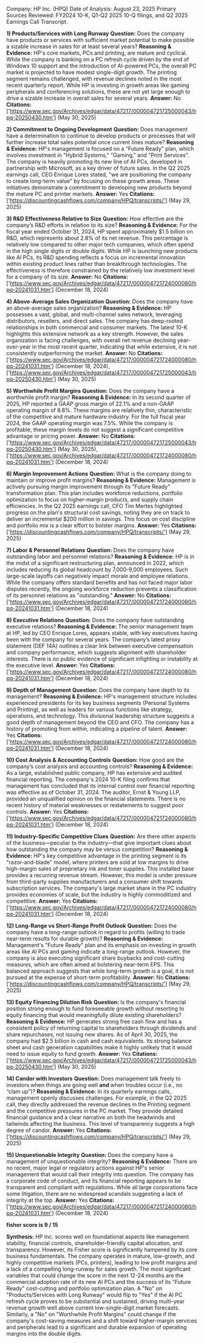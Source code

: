 Company: HP Inc. (HPQ)
Date of Analysis: August 23, 2025
Primary Sources Reviewed: FY2024 10-K, Q1-Q2 2025 10-Q filings, and Q2 2025 Earnings Call Transcript.

**1) Products/Services with Long Runway**
**Question:** Does the company have products or services with sufficient market potential to make possible a sizable increase in sales for at least several years?
**Reasoning & Evidence:** HP's core markets, PCs and printing, are mature and cyclical. While the company is banking on a PC refresh cycle driven by the end of Windows 10 support and the introduction of AI-powered PCs, the overall PC market is projected to have modest single-digit growth. The printing segment remains challenged, with revenue declines noted in the most recent quarterly report. While HP is investing in growth areas like gaming peripherals and conferencing solutions, these are not yet large enough to drive a sizable increase in overall sales for several years.
**Answer:** No
**Citations:** ['https://www.sec.gov/Archives/edgar/data/47217/000004721725000043/hpq-20250430.htm'] (May 30, 2025)

**2) Commitment to Ongoing Development**
**Question:** Does management have a determination to continue to develop products or processes that will further increase total sales potential once current lines mature?
**Reasoning & Evidence:** HP's management is focused on a "Future Ready" plan, which involves investment in "Hybrid Systems," "Gaming," and "Print Services". The company is heavily promoting its new line of AI PCs, developed in partnership with Microsoft, as a key driver of future sales. In the Q2 2025 earnings call, CEO Enrique Lores stated, "we are positioning the company to create long-term value" by focusing on these growth areas. These initiatives demonstrate a commitment to developing new products beyond the mature PC and printer markets.
**Answer:** Yes
**Citations:** ['https://discountingcashflows.com/company/HPQ/transcripts/'] (May 29, 2025)

**3) R&D Effectiveness Relative to Size**
**Question:** How effective are the company’s R&D efforts in relation to its size?
**Reasoning & Evidence:** For the fiscal year ended October 31, 2024, HP spent approximately $1.5 billion on R&D, which represents about 2.8% of its net revenue. This percentage is relatively low compared to other major tech companies, which often spend in the high single digits or double digits. While HP is launching new products like AI PCs, its R&D spending reflects a focus on incremental innovation within existing product lines rather than breakthrough technologies. The effectiveness is therefore constrained by the relatively low investment level for a company of its size.
**Answer:** No
**Citations:** ['https://www.sec.gov/Archives/edgar/data/47217/000004721724000080/hpq-20241031.htm'] (December 18, 2024)

**4) Above-Average Sales Organization**
**Question:** Does the company have an above-average sales organization?
**Reasoning & Evidence:** HP possesses a vast, global, and multi-channel sales network, leveraging distributors, resellers, and direct sales. The company has deep-rooted relationships in both commercial and consumer markets. The latest 10-K highlights this extensive network as a key strength. However, the sales organization is facing challenges, with overall net revenue declining year-over-year in the most recent quarter, indicating that while extensive, it is not consistently outperforming the market.
**Answer:** No
**Citations:** ['https://www.sec.gov/Archives/edgar/data/47217/000004721724000080/hpq-20241031.htm'] (December 18, 2024), ['https://www.sec.gov/Archives/edgar/data/47217/000004721725000043/hpq-20250430.htm'] (May 30, 2025)

**5) Worthwhile Profit Margins**
**Question:** Does the company have a worthwhile profit margin?
**Reasoning & Evidence:** In its second quarter of 2025, HP reported a GAAP gross margin of 22.1% and a non-GAAP operating margin of 8.8%. These margins are relatively thin, characteristic of the competitive and mature hardware industry. For the full fiscal year 2024, the GAAP operating margin was 7.5%. While the company is profitable, these margin levels do not suggest a significant competitive advantage or pricing power.
**Answer:** No
**Citations:** ['https://www.sec.gov/Archives/edgar/data/47217/000004721725000043/hpq-20250430.htm'] (May 30, 2025), ['https://www.sec.gov/Archives/edgar/data/47217/000004721724000080/hpq-20241031.htm'] (December 18, 2024)

**6) Margin Improvement Actions**
**Question:** What is the company doing to maintain or improve profit margins?
**Reasoning & Evidence:** Management is actively pursuing margin improvement through its "Future Ready" transformation plan. This plan includes workforce reductions, portfolio optimization to focus on higher-margin products, and supply chain efficiencies. In the Q2 2025 earnings call, CFO Tim Mertes highlighted progress on the plan's structural cost savings, noting they are on track to deliver an incremental $200 million in savings. This focus on cost discipline and portfolio mix is a clear effort to bolster margins.
**Answer:** Yes
**Citations:** ['https://discountingcashflows.com/company/HPQ/transcripts/'] (May 29, 2025)

**7) Labor & Personnel Relations**
**Question:** Does the company have outstanding labor and personnel relations?
**Reasoning & Evidence:** HP is in the midst of a significant restructuring plan, announced in 2022, which includes reducing its global headcount by 7,000-9,000 employees. Such large-scale layoffs can negatively impact morale and employee relations. While the company offers standard benefits and has not faced major labor disputes recently, the ongoing workforce reduction prevents a classification of its personnel relations as "outstanding."
**Answer:** No
**Citations:** ['https://www.sec.gov/Archives/edgar/data/47217/000004721724000080/hpq-20241031.htm'] (December 18, 2024)

**8) Executive Relations**
**Question:** Does the company have outstanding executive relations?
**Reasoning & Evidence:** The senior management team at HP, led by CEO Enrique Lores, appears stable, with key executives having been with the company for several years. The company’s latest proxy statement (DEF 14A) outlines a clear link between executive compensation and company performance, which suggests alignment with shareholder interests. There is no public evidence of significant infighting or instability at the executive level.
**Answer:** Yes
**Citations:** ['https://www.sec.gov/Archives/edgar/data/47217/000004721724000080/hpq-20241031.htm'] (December 18, 2024)

**9) Depth of Management**
**Question:** Does the company have depth to its management?
**Reasoning & Evidence:** HP's management structure includes experienced presidents for its key business segments (Personal Systems and Printing), as well as leaders for various functions like strategy, operations, and technology. This divisional leadership structure suggests a good depth of management beyond the CEO and CFO. The company has a history of promoting from within, indicating a pipeline of talent.
**Answer:** Yes
**Citations:** ['https://www.sec.gov/Archives/edgar/data/47217/000004721724000080/hpq-20241031.htm'] (December 18, 2024)

**10) Cost Analysis & Accounting Controls**
**Question:** How good are the company’s cost analysis and accounting controls?
**Reasoning & Evidence:** As a large, established public company, HP has extensive and audited financial reporting. The company's 2024 10-K filing confirms that management has concluded that its internal control over financial reporting was effective as of October 31, 2024. The auditor, Ernst & Young LLP, provided an unqualified opinion on the financial statements. There is no recent history of material weaknesses or restatements to suggest poor controls.
**Answer:** Yes
**Citations:** ['https://www.sec.gov/Archives/edgar/data/47217/000004721724000080/hpq-20241031.htm'] (December 18, 2024)

**11) Industry-Specific Competitive Clues**
**Question:** Are there other aspects of the business—peculiar to the industry—that give important clues about how outstanding the company may be versus competition?
**Reasoning & Evidence:** HP's key competitive advantage in the printing segment is its "razor-and-blade" model, where printers are sold at low margins to drive high-margin sales of proprietary ink and toner supplies. This installed base provides a recurring revenue stream. However, this model is under pressure from third-party supplies manufacturers and a consumer shift towards subscription services. The company's large market share in the PC industry provides economies of scale, but the industry is highly commoditized and competitive.
**Answer:** Yes
**Citations:** ['https://www.sec.gov/Archives/edgar/data/47217/000004721724000080/hpq-20241031.htm'] (December 18, 2024)

**12) Long-Range vs Short-Range Profit Outlook**
**Question:** Does the company have a long-range outlook in regard to profits (willing to trade near-term results for durable growth)?
**Reasoning & Evidence:** Management's "Future Ready" plan and its emphasis on investing in growth areas like AI PCs and gaming indicate a long-range outlook. However, the company is also executing significant share buybacks and cost-cutting measures, which are often aimed at bolstering near-term EPS. This balanced approach suggests that while long-term growth is a goal, it is not pursued at the expense of short-term profitability.
**Answer:** No
**Citations:** ['https://discountingcashflows.com/company/HPQ/transcripts/'] (May 29, 2025)

**13) Equity Financing Dilution Risk**
**Question:** Is the company's financial position strong enough to fund foreseeable growth without resorting to equity financing that would meaningfully dilute existing shareholders?
**Reasoning & Evidence:** HP generates strong free cash flow and has a consistent policy of returning capital to shareholders through dividends and share repurchases, not issuing new shares. As of April 30, 2025, the company had $2.5 billion in cash and cash equivalents. Its strong balance sheet and cash generation capabilities make it highly unlikely that it would need to issue equity to fund growth.
**Answer:** Yes
**Citations:** ['https://www.sec.gov/Archives/edgar/data/47217/000004721725000043/hpq-20250430.htm'] (May 30, 2025)

**14) Candor with Investors**
**Question:** Does management talk freely to investors when things are going well **and** when troubles occur (i.e., no “clam up”)?
**Reasoning & Evidence:** In its quarterly earnings calls, management openly discusses challenges. For example, in the Q2 2025 call, they directly addressed the revenue declines in the Printing segment and the competitive pressures in the PC market. They provide detailed financial guidance and a clear narrative on both the headwinds and tailwinds affecting the business. This level of transparency suggests a high degree of candor.
**Answer:** Yes
**Citations:** ['https://discountingcashflows.com/company/HPQ/transcripts/'] (May 29, 2025)

**15) Unquestionable Integrity**
**Question:** Does the company have a management of unquestionable integrity?
**Reasoning & Evidence:** There are no recent, major legal or regulatory actions against HP's senior management that would call their integrity into question. The company has a corporate code of conduct, and its financial reporting appears to be transparent and compliant with regulations. While all large corporations face some litigation, there are no widespread scandals suggesting a lack of integrity at the top.
**Answer:** Yes
**Citations:** ['https://www.sec.gov/Archives/edgar/data/47217/000004721724000080/hpq-20241031.htm'] (December 18, 2024)

**fisher score is 9 / 15**

**Synthesis:**
HP Inc. scores well on foundational aspects like management stability, financial controls, shareholder-friendly capital allocation, and transparency. However, its Fisher score is significantly hampered by its core business fundamentals. The company operates in mature, low-growth, and highly competitive markets (PCs, printers), leading to low profit margins and a lack of a compelling long-runway for sales growth. The most significant variables that could change the score in the next 12-24 months are the commercial adoption rate of its new AI PCs and the success of its "Future Ready" cost-cutting and portfolio optimization plan. A "No" on "Products/Services with Long Runway" would flip to "Yes" if the AI PC refresh cycle proves to be substantial and sustained, driving multi-year revenue growth well above current low-single-digit market forecasts. Similarly, a "No" on "Worthwhile Profit Margins" could change if the company's cost-saving measures and a shift toward higher-margin services and peripherals lead to a significant and durable expansion of operating margins into the double digits.